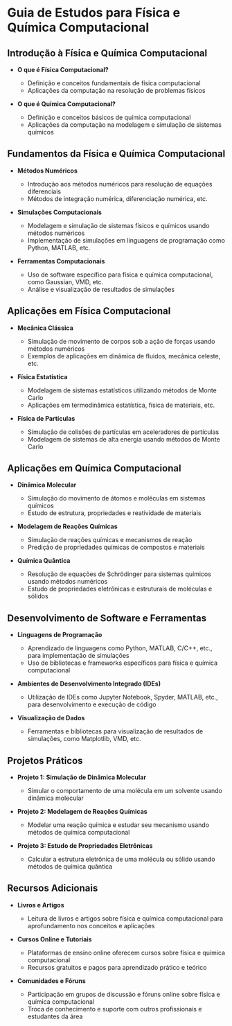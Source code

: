 # Guia de Estudos para Física e Química Computacional

## Introdução à Física e Química Computacional

- **O que é Física Computacional?**
  - Definição e conceitos fundamentais de física computacional
  - Aplicações da computação na resolução de problemas físicos

- **O que é Química Computacional?**
  - Definição e conceitos básicos de química computacional
  - Aplicações da computação na modelagem e simulação de sistemas químicos

## Fundamentos da Física e Química Computacional

- **Métodos Numéricos**
  - Introdução aos métodos numéricos para resolução de equações diferenciais
  - Métodos de integração numérica, diferenciação numérica, etc.

- **Simulações Computacionais**
  - Modelagem e simulação de sistemas físicos e químicos usando métodos numéricos
  - Implementação de simulações em linguagens de programação como Python, MATLAB, etc.

- **Ferramentas Computacionais**
  - Uso de software específico para física e química computacional, como Gaussian, VMD, etc.
  - Análise e visualização de resultados de simulações

## Aplicações em Física Computacional

- **Mecânica Clássica**
  - Simulação de movimento de corpos sob a ação de forças usando métodos numéricos
  - Exemplos de aplicações em dinâmica de fluidos, mecânica celeste, etc.

- **Física Estatística**
  - Modelagem de sistemas estatísticos utilizando métodos de Monte Carlo
  - Aplicações em termodinâmica estatística, física de materiais, etc.

- **Física de Partículas**
  - Simulação de colisões de partículas em aceleradores de partículas
  - Modelagem de sistemas de alta energia usando métodos de Monte Carlo

## Aplicações em Química Computacional

- **Dinâmica Molecular**
  - Simulação do movimento de átomos e moléculas em sistemas químicos
  - Estudo de estrutura, propriedades e reatividade de materiais

- **Modelagem de Reações Químicas**
  - Simulação de reações químicas e mecanismos de reação
  - Predição de propriedades químicas de compostos e materiais

- **Química Quântica**
  - Resolução de equações de Schrödinger para sistemas químicos usando métodos numéricos
  - Estudo de propriedades eletrônicas e estruturais de moléculas e sólidos

## Desenvolvimento de Software e Ferramentas

- **Linguagens de Programação**
  - Aprendizado de linguagens como Python, MATLAB, C/C++, etc., para implementação de simulações
  - Uso de bibliotecas e frameworks específicos para física e química computacional

- **Ambientes de Desenvolvimento Integrado (IDEs)**
  - Utilização de IDEs como Jupyter Notebook, Spyder, MATLAB, etc., para desenvolvimento e execução de código

- **Visualização de Dados**
  - Ferramentas e bibliotecas para visualização de resultados de simulações, como Matplotlib, VMD, etc.

## Projetos Práticos

- **Projeto 1: Simulação de Dinâmica Molecular**
  - Simular o comportamento de uma molécula em um solvente usando dinâmica molecular

- **Projeto 2: Modelagem de Reações Químicas**
  - Modelar uma reação química e estudar seu mecanismo usando métodos de química computacional

- **Projeto 3: Estudo de Propriedades Eletrônicas**
  - Calcular a estrutura eletrônica de uma molécula ou sólido usando métodos de química quântica

## Recursos Adicionais

- **Livros e Artigos**
  - Leitura de livros e artigos sobre física e química computacional para aprofundamento nos conceitos e aplicações

- **Cursos Online e Tutoriais**
  - Plataformas de ensino online oferecem cursos sobre física e química computacional
  - Recursos gratuitos e pagos para aprendizado prático e teórico

- **Comunidades e Fóruns**
  - Participação em grupos de discussão e fóruns online sobre física e química computacional
  - Troca de conhecimento e suporte com outros profissionais e estudantes da área
